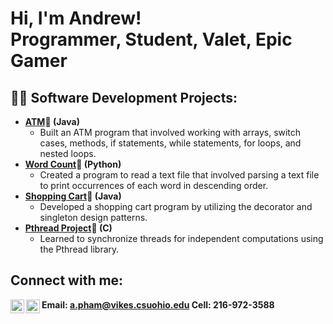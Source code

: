 <h1>Hi, I'm Andrew! <br/><a>Programmer</a>, <a>Student</a>, <a>Valet</a>, <a>Epic Gamer</a></h1>

<h2>👨‍💻 Software Development Projects:</h2>

- <b>[ATM](https://github.com/apham00/ATM.git)🏧 (Java)</b>
  - Built an ATM program that involved working with arrays, switch cases, methods, if statements, while statements, for loops, and nested loops.
- <b>[Word Count](https://github.com/apham00/Word-Count.git)🧮 (Python)</b>
  - Created a program to read a text file that involved parsing a text file to print occurrences of each word in descending order. 
- <b>[Shopping Cart](https://github.com/apham00/Shopping-Cart.git)🛒 (Java)</b>
  - Developed a shopping cart program by utilizing the decorator and singleton design patterns.
- <b>[Pthread Project](https://github.com/apham00/Pthread)🧵 (C)</b>
  - Learned to synchronize threads for independent computations using the Pthread library.

<h2> Connect with me:</h2>

[<img align="left" alt="JoshMadakor | LinkedIn" width="22px" src="https://cdn.jsdelivr.net/npm/simple-icons@v3/icons/linkedin.svg" />][linkedin]
[<img align="left" alt="JoshMadakor | Instagram" width="22px" src="https://cdn.jsdelivr.net/npm/simple-icons@v3/icons/instagram.svg" />][instagram]

[instagram]: https://www.instagram.com/andruepham/
[linkedin]: https://www.linkedin.com/in/andrew-pham-754282230/
<b> Email: a.pham@vikes.csuohio.edu </b>
<b> Cell: 216-972-3588

